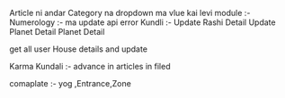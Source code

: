 Article ni andar Category na dropdown ma vlue kai levi 
module :- Numerology :- ma update api error
        Kundli  :-   Update Rashi Detail
                     Update Planet Detail
                     Planet Detail

get all user
House details and update 


Karma Kundali :- advance in articles in filed 





comaplate :- yog ,Entrance,Zone